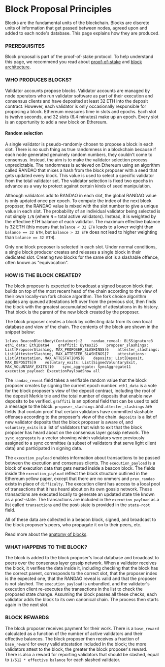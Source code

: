 # Block Proposal Principles

Blocks are the fundamental units of the blockchain. Blocks are discrete units of information that get passed between nodes, agreed upon and added to each node's database. This page explains how they are produced.

### PREREQUISITES <a href="#prerequisites" id="prerequisites"></a>

Block proposal is part of the proof-of-stake protocol. To help understand this page, we recommend you read about [proof-of-stake](https://ethereum.org/en/developers/docs/consensus-mechanisms/pos/) and [block architecture](https://ethereum.org/en/developers/docs/blocks/).

### WHO PRODUCES BLOCKS? <a href="#who-produces-blocks" id="who-produces-blocks"></a>

Validator accounts propose blocks. Validator accounts are managed by node operators who run validator software as part of their execution and consensus clients and have deposited at least 32 ETH into the deposit contract. However, each validator is only occasionally responsible for proposing a block. Ethereum measures time in slots and epochs. Each slot is twelve seconds, and 32 slots (6.4 minutes) make up an epoch. Every slot is an opportunity to add a new block on Ethereum.

#### Random selection <a href="#random-selection" id="random-selection"></a>

A single validator is pseudo-randomly chosen to propose a block in each slot. There is no such thing as true randomness in a blockchain because if each node generated genuinely random numbers, they couldn't come to consensus. Instead, the aim is to make the validator selection process unpredictable. The randomness is achieved on Ethereum using an algorithm called RANDAO that mixes a hash from the block proposer with a seed that gets updated every block. This value is used to select a specific validator from the total validator set. The validator selection is fixed two epochs in advance as a way to protect against certain kinds of seed manipulation.

Although validators add to RANDAO in each slot, the global RANDAO value is only updated once per epoch. To compute the index of the next block proposer, the RANDAO value is mixed with the slot number to give a unique value in each slot. The probability of an individual validator being selected is not simply `1/N` (where `N` = total active validators). Instead, it is weighted by the effective ETH balance of each validator. The maximum effective balance is 32 ETH (this means that `balance < 32 ETH` leads to a lower weight than `balance == 32 ETH`, but `balance > 32 ETH` does not lead to higher weighting than `balance == 32 ETH`).

Only one block proposer is selected in each slot. Under normal conditions, a single block producer creates and releases a single block in their dedicated slot. Creating two blocks for the same slot is a slashable offence, often known as "equivocation".

### HOW IS THE BLOCK CREATED? <a href="#how-is-a-block-created" id="how-is-a-block-created"></a>

The block proposer is expected to broadcast a signed beacon block that builds on top of the most recent head of the chain according to the view of their own locally-run fork choice algorithm. The fork choice algorithm applies any queued attestations left over from the previous slot, then finds the block with the greatest accumulated weight of attestations in its history. That block is the parent of the new block created by the proposer.

The block proposer creates a block by collecting data from its own local database and view of the chain. The contents of the block are shown in the snippet below:

```
1class BeaconBlockBody(Container):2    randao_reveal: BLSSignature3    eth1_data: Eth1Data4    graffiti: Bytes325    proposer_slashings: List[ProposerSlashing, MAX_PROPOSER_SLASHINGS]6    attester_slashings: List[AttesterSlashing, MAX_ATTESTER_SLASHINGS]7    attestations: List[Attestation, MAX_ATTESTATIONS]8    deposits: List[Deposit, MAX_DEPOSITS]9    voluntary_exits: List[SignedVoluntaryExit, MAX_VOLUNTARY_EXITS]10    sync_aggregate: SyncAggregate11    execution_payload: ExecutionPayloadShow all
```

The `randao_reveal` field takes a verifiable random value that the block proposer creates by signing the current epoch number. `eth1_data` is a vote for the block proposer's view of the deposit contract, including the root of the deposit Merkle trie and the total number of deposits that enable new deposits to be verified. `graffiti` is an optional field that can be used to add a message to the block. `proposer_slashings` and `attester_slashings` are fields that contain proof that certain validators have committed slashable offenses according to the proposer's view of the chain. `deposits` is a list of new validator deposits that the block proposer is aware of, and `voluntary_exits` is a list of validators that wish to exit that the block proposer has heard about on the consensus layer gossip network. The `sync_aggregate` is a vector showing which validators were previously assigned to a sync committee (a subset of validators that serve light client data) and participated in signing data.

The `execution_payload` enables information about transactions to be passed between the execution and consensus clients. The `execution_payload` is a block of execution data that gets nested inside a beacon block. The fields inside the `execution_payload` reflect the block structure outlined in the Ethereum yellow paper, except that there are no ommers and `prev_randao` exists in place of `difficulty`. The execution client has access to a local pool of transactions that it has heard about on its own gossip network. These transactions are executed locally to generate an updated state trie known as a post-state. The transactions are included in the `execution_payload` as a list called `transactions` and the post-state is provided in the `state-root` field.

All of these data are collected in a beacon block, signed, and broadcast to the block proposer's peers, who propagate it on to their peers, etc.

Read more about the [anatomy of blocks](https://ethereum.org/en/developers/docs/blocks/).

### WHAT HAPPENS TO THE BLOCK? <a href="#what-happens-to-blocks" id="what-happens-to-blocks"></a>

The block is added to the block proposer's local database and broadcast to peers over the consensus layer gossip network. When a validator receives the block, it verifies the data inside it, including checking that the block has the correct parent, corresponds to the correct slot, that the proposer index is the expected one, that the RANDAO reveal is valid and that the proposer is not slashed. The `execution_payload` is unbundled, and the validator's execution client re-executes the transactions in the list to check the proposed state change. Assuming the block passes all these checks, each validator adds the block to its own canonical chain. The process then starts again in the next slot.

### BLOCK REWARDS <a href="#block-rewards" id="block-rewards"></a>

The block proposer receives payment for their work. There is a `base_reward` calculated as a function of the number of active validators and their effective balances. The block proposer then receives a fraction of `base_reward` for every valid attestation included in the block; the more validators attest to the block, the greater the block proposer's reward. There is also a reward for reporting validators that should be slashed, equal to `1/512 * effective balance` for each slashed validator.
